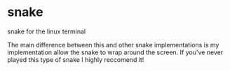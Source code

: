 # snake
snake for the linux terminal

The main difference between this and other snake implementations is my implementation allow the snake to wrap around the screen.
If you've never played this type of snake I highly reccomend it!
